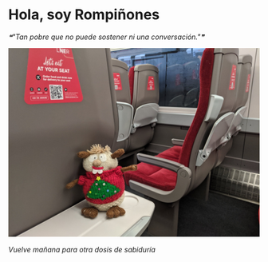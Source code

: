# Hola, soy Rompiñones

<!--STARTS_HERE_QUOTE_README-->
<i>❝"Tan pobre que no puede sostener ni una conversación."❞</i>
<!--ENDS_HERE_QUOTE_README-->

<!--START_SECTION:update_image-->
![alt text](https://raw.githubusercontent.com/focaalvarez/rompinones/main/.github/images/IMG_20211231_105730.jpg?raw=true)
<!--END_SECTION:update_image-->

*Vuelve mañana para otra dosis de sabiduría*
